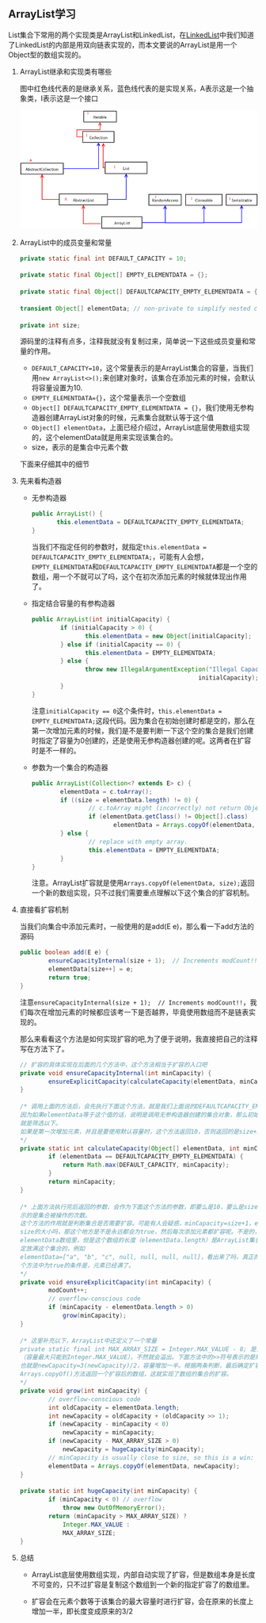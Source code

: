 ## ArrayList学习

List集合下常用的两个实现类是ArrayList和LinkedList，在[LinkedList](./LinkedList.md)中我们知道了LinkedList的内部是用双向链表实现的，而本文要说的ArrayList是用一个Object型的数组实现的。

1. ArrayList继承和实现类有哪些

   图中红色线代表的是继承关系，蓝色线代表的是实现关系，A表示这是一个抽象类，I表示这是一个接口

   ![ArrayList继承和实现的类](./images/ArrayList.png)

2. ArrayList中的成员变量和常量

   ```java
   private static final int DEFAULT_CAPACITY = 10;
   
   private static final Object[] EMPTY_ELEMENTDATA = {};
   
   private static final Object[] DEFAULTCAPACITY_EMPTY_ELEMENTDATA = {};
   
   transient Object[] elementData; // non-private to simplify nested class access
   
   private int size;
   ```

   源码里的注释有点多，注释我就没有复制过来，简单说一下这些成员变量和常量的作用。

   - `DEFAULT_CAPACITY=10`，这个常量表示的是ArrayList集合的容量，当我们用`new ArrayList<>();`来创建对象时，该集合在添加元素的时候，会默认将容量设置为10.
   - `EMPTY_ELEMENTDATA={}`，这个常量表示一个空数组
   - `Object[] DEFAULTCAPACITY_EMPTY_ELEMENTDATA = {}`，我们使用无参构造器创建ArrayList对象的时候，元素集合就默认等于这个值
   - `Object[] elementData`，上面已经介绍过，ArrayList底层使用数组实现的，这个elementData就是用来实现该集合的。
   - size，表示的是集合中元素个数

   下面来仔细其中的细节

3. 先来看构造器

   - 无参构造器

     ```java
     public ArrayList() {
         	this.elementData = DEFAULTCAPACITY_EMPTY_ELEMENTDATA;
     }
     ```

     当我们不指定任何的参数时，就指定`this.elementData = DEFAULTCAPACITY_EMPTY_ELEMENTDATA;`，可能有人会想，`EMPTY_ELEMENTDATA`和`DEFAULTCAPACITY_EMPTY_ELEMENTDATA`都是一个空的数组，用一个不就可以了吗，这个在初次添加元素的时候就体现出作用了。

   - 指定结合容量的有参构造器

     ```java
     public ArrayList(int initialCapacity) {
             if (initialCapacity > 0) {
                 	this.elementData = new Object[initialCapacity];
             } else if (initialCapacity == 0) {
                 	this.elementData = EMPTY_ELEMENTDATA;
             } else {
                 	throw new IllegalArgumentException("Illegal Capacity: "+
                                                    initialCapacity);
             }
     }
     ```

     注意`initialCapacity == 0`这个条件时，`this.elementData = EMPTY_ELEMENTDATA;`这段代码。因为集合在初始创建时都是空的，那么在第一次增加元素的时候，我们是不是要判断一下这个空的集合是我们创建时指定了容量为0创建的，还是使用无参构造器创建的呢。这两者在扩容时是不一样的。

   - 参数为一个集合的构造器

     ```java
     public ArrayList(Collection<? extends E> c) {
             elementData = c.toArray();
             if ((size = elementData.length) != 0) {
                     // c.toArray might (incorrectly) not return Object[] (see 6260652)
                     if (elementData.getClass() != Object[].class)
                      		elementData = Arrays.copyOf(elementData, size, Object[].class);
             } else {
                     // replace with empty array.
                     this.elementData = EMPTY_ELEMENTDATA;
             }
     }
     ```

     注意。ArrayList扩容就是使用`Arrays.copyOf(elementData, size);`返回一个新的数组实现，只不过我们需要重点理解以下这个集合的扩容机制。

4. 直接看扩容机制

   当我们向集合中添加元素时，一般使用的是add(E e)，那么看一下add方法的源码

   ```java
   public boolean add(E e) {
           ensureCapacityInternal(size + 1);  // Increments modCount!!
           elementData[size++] = e;
           return true;
   }
   ```

   注意`ensureCapacityInternal(size + 1);  // Increments modCount!!`，我们每次在增加元素的时候都应该考一下是否越界，毕竟使用数组而不是链表实现的。

   那么来看看这个方法是如何实现扩容的吧,为了便于说明，我直接把自己的注释写在方法下了。

   ```java
   // 扩容的具体实现在后面的几个方法中，这个方法相当于扩容的入口吧
   private void ensureCapacityInternal(int minCapacity) {
           ensureExplicitCapacity(calculateCapacity(elementData, minCapacity));
   }
   
   /* 调用上面的方法后，会先执行下面这个方法，就是我们上面说的DEFAULTCAPACITY_EMPTY_ELEMENTDATA的作用了，
   因为如果elementData等于这个值的话，说明是调用无参构造器创建的集合对象，那么初始容量应该要为10，所以这方法
   就是筛选以下。
   如果是第一次增加元素，并且是要使用默认容量时，这个方法返回10，否则返回的是size+1，即此时集合长度+1
   */
   private static int calculateCapacity(Object[] elementData, int minCapacity) {
           if (elementData == DEFAULTCAPACITY_EMPTY_ELEMENTDATA) {
               return Math.max(DEFAULT_CAPACITY, minCapacity);
           }
           return minCapacity;
   }
   
   /* 上面方法执行完后返回的参数，会作为下面这个方法的参数，即要么是10，要么是size+1。modCount++不用管，这表
   示的是集合被操作的次数。
   这个方法的作用就是判断集合是否需要扩容。可能有人会疑惑，minCapacity=size+1，elementData.length不应该就是
   size的大小吗，那这个地方是不是永远都会为true，然后每次添加元素都扩容呢。不是的，说明以下，元素确实是放在
   elementData数组里，但是这个数组的长度（elementData.length）是ArrayList集合对象的最大容量，真正的数据是不一
   定放满这个集合的，例如
   elementData=["a", "b", "c", null, null, null, null]，看出来了吗，真正的元素个数（size）只是3，length为7。所以下面这
   个方法中为true的条件是，元素已经满了。
   */
   private void ensureExplicitCapacity(int minCapacity) {
           modCount++;
           // overflow-conscious code
           if (minCapacity - elementData.length > 0)
               grow(minCapacity);
   }
   
   /* 这里补充以下，ArrayList中还定义了一个常量
   private static final int MAX_ARRAY_SIZE = Integer.MAX_VALUE - 8; 是当元素容量到达这个值的时候，会进行特殊的处理
   （容量最大只能到Integer.MAX_VALUE），不然就会溢出。下面方法中的>>符号表示的是除2
   也就是newCapacity=3(newCapacity)/2，容量增加一半。根据两条判断，最后确定扩容后的数组容量，然后就是利用
   Arrays.copyOf()方法返回一个扩容后的数组，这就实现了数组的集合的扩容。
   */
   private void grow(int minCapacity) {
           // overflow-conscious code
           int oldCapacity = elementData.length;
           int newCapacity = oldCapacity + (oldCapacity >> 1);
           if (newCapacity - minCapacity < 0)
               newCapacity = minCapacity;
           if (newCapacity - MAX_ARRAY_SIZE > 0)
               newCapacity = hugeCapacity(minCapacity);
           // minCapacity is usually close to size, so this is a win:
           elementData = Arrays.copyOf(elementData, newCapacity);
   }
   
   private static int hugeCapacity(int minCapacity) {
           if (minCapacity < 0) // overflow
               throw new OutOfMemoryError();
           return (minCapacity > MAX_ARRAY_SIZE) ?
               Integer.MAX_VALUE :
               MAX_ARRAY_SIZE;
   }
   ```

5. 总结

   - ArrayList底层使用数组实现，内部自动实现了扩容，但是数组本身是长度不可变的，只不过扩容是复制这个数组到一个新的指定扩容了的数组里。

   - 扩容会在元素个数等于该集合的最大容量时进行扩容，会在原来的长度上增加一半，即长度变成原来的3/2

     





























































